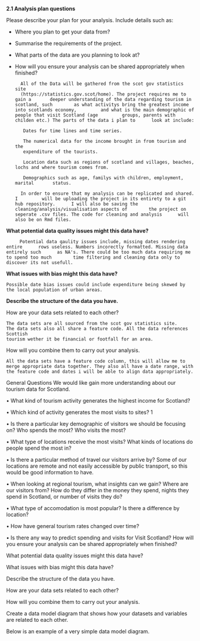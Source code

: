 **2.1 Analysis plan questions**

Please describe your plan for your analysis. Include details such as:
 
* Where you plan to get your data from?
   
* Summarise the requirements of the project.

* What parts of the data are you planning to look at?
 
* How will you ensure your analysis can be shared appropriately when finished?

		All of the Data will be gathered from the scot gov statistics site 
		(https://statistics.gov.scot/home). The project requires me to gain a 		deeper understanding of the data regarding tourism in scotland, such 		as what activitys bring the greatest income into scotlands economy, 		and what is the main demographic of people that visit Scotland (age 		groups, parents with childen etc.) The parts of the data i plan to 		look at include:
		
		 Dates for time lines and time series.
		 
		 The numerical data for the income brought in from tourism and the 
		 expenditure of the tourists.
		 
		 Location data such as regions of scotland and villages, beaches, 		lochs and where tourism comes from.
		 
		 Demographics such as age, familys with children, employment, marital 		status.
		 
		In order to ensure that my analysis can be replicated and shared. I 		will be uploading the project in its entirety to a git hub repository. 		I will also be saving the cleaning/analysis/visualisation aspects of 		the project on seperate .csv files. The code for cleaning and analysis 		will also be on Rmd files.
	
**What potential data quality issues might this data have?**
		 
		 Potential data qaulity issues include, missing dates rendering entire 		rows useless. Numbers incorectly formatted. Missing data entirely such 		as NA's. There could be too much data requiring me to spend too much 		time filtering and cleaning data only to discover its not usefull. 
		 
**What issues with bias might this data have?**

	Possible date bias issues could include expenditure being skewed by the local population of urban areas. 
		 
**Describe the structure of the data you have.**

How are your data sets related to each other?

	The data sets are all sourced from the scot gov statistics site.
	The data sets also all share a feature code. All the data references Scottish 
	tourism wether it be financial or footfall for an area.
	

How will you combine them to carry out your analysis.

	All the data sets have a feature code column, this will allow me to merge appropriate data together. They also all have a date range, with the feature code and dates i will be able to align data appropriately.
    

		 
		 

        
General Questions
We would like gain more understanding about our tourism data for Scotland. 

• What kind of tourism activity generates the highest income for Scotland?

• Which kind of activity generates the most visits to sites?
1

• Is there a particular key demographic of visitors we should be focusing on? Who spends the most? Who visits the most?

• What type of locations receive the most visits? What kinds of locations do people spend the most in?

• Is there a particular method of travel our visitors arrive by? Some of our locations are remote and not easily accessible by public transport, so this would be good information to have.

• When looking at regional tourism, what insights can we gain? Where are our visitors from? How do they differ in the money they spend, nights they spend in Scotland, or number of visits they do?

• What type of accomodation is most popular? Is there a difference by location?

• How have general tourism rates changed over time?

• Is there any way to predict spending and visits for Visit Scotland?
        How will you ensure your analysis can be shared appropriately when finished?

What potential data quality issues might this data have?

What issues with bias might this data have?

Describe the structure of the data you have.

How are your data sets related to each other?

How will you combine them to carry out your analysis.

Create a data model diagram that shows how your datasets and variables are related to each other.

Below is an example of a very simple data model diagram.


